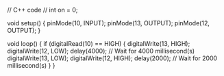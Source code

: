 // C++ code
//
int on = 0;

void setup()
{
  pinMode(10, INPUT);
  pinMode(13, OUTPUT);
  pinMode(12, OUTPUT);
}

void loop()
{
  if (digitalRead(10) == HIGH) {
    digitalWrite(13, HIGH);
    digitalWrite(12, LOW);
    delay(4000); // Wait for 4000 millisecond(s)
    digitalWrite(13, LOW);
    digitalWrite(12, HIGH);
    delay(2000); // Wait for 2000 millisecond(s)
  }
}

